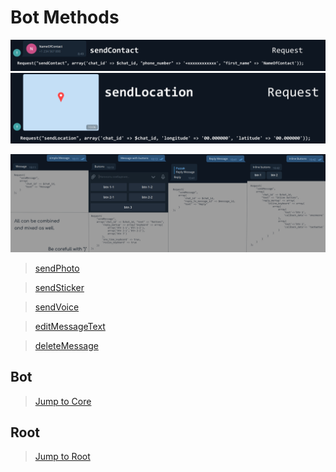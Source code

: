 # Bot Methods

[![](../Samples/sendContact.png)](sendContact.php)
[![](../Samples/sendLocation.png)](sendLocation.php)

[![](../Samples/sendMessage.png)](sendMessage.php)

>[sendPhoto](sendPhoto.php.php)

>[sendSticker](sendSticker.php)

>[sendVoice](sendVoice.php)

>[editMessageText](editMessageText.php)

>[deleteMessage](deletemessage.php)

## Bot
>[Jump to Core](/Core)
## Root
>[Jump to Root](../../../)
